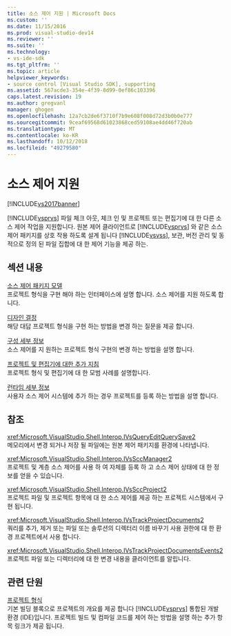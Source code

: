 ```yaml
---
title: 소스 제어 지원 | Microsoft Docs
ms.custom: ''
ms.date: 11/15/2016
ms.prod: visual-studio-dev14
ms.reviewer: ''
ms.suite: ''
ms.technology:
- vs-ide-sdk
ms.tgt_pltfrm: ''
ms.topic: article
helpviewer_keywords:
- source control [Visual Studio SDK], supporting
ms.assetid: 567acde3-354e-4f39-8d99-0ef86c103396
caps.latest.revision: 19
ms.author: gregvanl
manager: ghogen
ms.openlocfilehash: 12a7cb2de6f3710f7b9e608f008d72d3b0b0e777
ms.sourcegitcommit: 9ceaf69568d61023868ced59108ae4dd46f720ab
ms.translationtype: MT
ms.contentlocale: ko-KR
ms.lasthandoff: 10/12/2018
ms.locfileid: "49279580"
---
```

# <a name="supporting-source-control"></a>소스 제어 지원
[!INCLUDE[vs2017banner](../../includes/vs2017banner.md)]

[!INCLUDE[vsprvs](../../includes/vsprvs-md.md)] 파일 체크 아웃, 체크 인 및 프로젝트 또는 편집기에 대 한 다른 소스 제어 작업을 지원합니다. 원본 제어 클라이언트로 [!INCLUDE[vsprvs](../../includes/vsprvs-md.md)] 와 같은 소스 제어 패키지를 상호 작용 하도록 설계 됩니다 [!INCLUDE[vsvss](../../includes/vsvss-md.md)], 보관, 버전 관리 및 동적으로 정의 된 파일 집합에 대 한 제어 기능을 제공 하는.  
  
## <a name="in-this-section"></a>섹션 내용  
 [소스 제어 패키지 모델](../../extensibility/internals/model-for-source-control-packages.md)  
 프로젝트 형식을 구현 해야 하는 인터페이스에 설명 합니다. 소스 제어를 지원 하도록 합니다.  
  
 [디자인 결정](../../extensibility/internals/source-control-design-decisions.md)  
 해당 대답 프로젝트 형식을 구현 하는 방법을 변경 하는 질문을 제공 합니다.  
  
 [구성 세부 정보](../../extensibility/internals/source-control-configuration-details.md)  
 소스 제어를 지 원하는 프로젝트 형식 구현의 변경 하는 방법을 설명 합니다.  
  
 [프로젝트 및 편집기에 대한 추가 지침](../../extensibility/internals/additional-source-control-guidelines-for-projects-and-editors.md)  
 프로젝트 형식 및 편집기에 대 한 모범 사례를 설명합니다.  
  
 [런타임 세부 정보](../../extensibility/internals/source-control-runtime-details.md)  
 사용자 소스 제어 시스템에 추가 하는 경우 프로젝트를 등록 하는 방법을 설명 합니다.  
  
## <a name="reference"></a>참조  
 <xref:Microsoft.VisualStudio.Shell.Interop.IVsQueryEditQuerySave2>  
 메모리에서 변경 되거나 저장 될 파일에는 원본 제어 패키지를 환경에 나타냅니다.  
  
 <xref:Microsoft.VisualStudio.Shell.Interop.IVsSccManager2>  
 프로젝트 및 계층 소스 제어를 사용 하 여 자체를 등록 하 고 소스 제어 상태에 대 한 정보를 얻을 수 있습니다.  
  
 <xref:Microsoft.VisualStudio.Shell.Interop.IVsSccProject2>  
 프로젝트 파일 및 프로젝트 항목에 대 한 소스 제어를 제공 하는 프로젝트 시스템에서 구현 됩니다.  
  
 <xref:Microsoft.VisualStudio.Shell.Interop.IVsTrackProjectDocuments2>  
 쿼리를 추가, 제거 또는 파일 또는 솔루션의 디렉터리 이름 바꾸기 사용 권한에 대 한 환경 프로젝트에서 사용 합니다.  
  
 <xref:Microsoft.VisualStudio.Shell.Interop.IVsTrackProjectDocumentsEvents2>  
 프로젝트 파일 또는 디렉터리에 대 한 변경 내용을 클라이언트를 알립니다.  
  
## <a name="related-sections"></a>관련 단원  
 [프로젝트 형식](../../extensibility/internals/project-types.md)  
 기본 빌딩 블록으로 프로젝트의 개요를 제공 합니다 [!INCLUDE[vsprvs](../../includes/vsprvs-md.md)] 통합된 개발 환경 (IDE)입니다. 프로젝트 빌드 및 컴파일 코드를 제어 하는 방법을 설명 하는 추가 항목 링크가 제공 됩니다.

